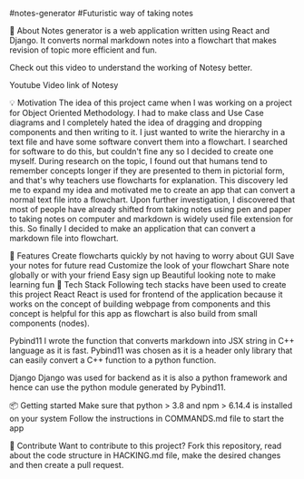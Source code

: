 

#notes-generator
#Futuristic way of taking notes

📓 About
Notes generator is a web application written using React and Django. It converts normal markdown notes into a flowchart that makes revision of topic more efficient and fun.

Check out this video to understand the working of Notesy better.

Youtube Video link of Notesy

💡 Motivation
The idea of this project came when I was working on a project for Object Oriented Methodology. I had to make class and Use Case diagrams and I completely hated the idea of dragging and dropping components and then writing to it. I just wanted to write the hierarchy in a text file and have some software convert them into a flowchart. I searched for software to do this, but couldn't fine any so I decided to create one myself.
During research on the topic, I found out that humans tend to remember concepts longer if they are presented to them in pictorial form, and that's why teachers use flowcharts for explanation. This discovery led me to expand my idea and motivated me to create an app that can convert a normal text file into a flowchart.
Upon further investigation, I discovered that most of people have already shifted from taking notes using pen and paper to taking notes on computer and markdown is widely used file extension for this.
So finally I decided to make an application that can convert a markdown file into flowchart.

🚀 Features
Create flowcharts quickly by not having to worry about GUI
Save your notes for future read
Customize the look of your flowchart
Share note globally or with your friend
Easy sign up
Beautiful looking note to make learning fun
🤖 Tech Stack
Following tech stacks have been used to create this project
React
React is used for frontend of the application because it works on the concept of building webpage from components and this concept is helpful for this app as flowchart is also build from small components (nodes).

Pybind11
I wrote the function that converts markdown into JSX string in C++ language as it is fast. Pybind11 was chosen as it is a header only library that can easily convert a C++ function to a python function.

Django
Django was used for backend as it is also a python framework and hence can use the python module generated by Pybind11.

📦 Getting started
Make sure that python > 3.8 and npm > 6.14.4 is installed on your system
Follow the instructions in COMMANDS.md file to start the app

🔨 Contribute
Want to contribute to this project?
Fork this repository, read about the code structure in HACKING.md file, make the desired changes and then create a pull request.
